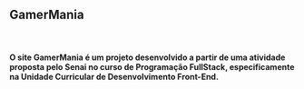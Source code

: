 <h2>GamerMania</h2>
<br>
<h4>O site GamerMania é um projeto desenvolvido a partir de uma atividade proposta pelo Senai no
curso de Programação FullStack, especificamente na Unidade Curricular de Desenvolvimento Front-End.</h4>
